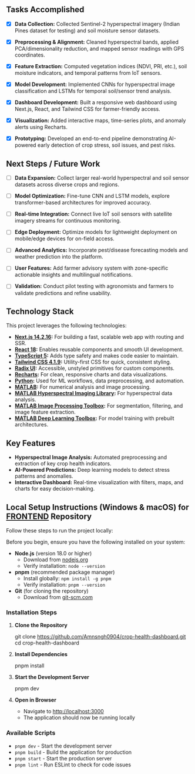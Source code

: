 ## Tasks Accomplished  

- [x] **Data Collection:** Collected Sentinel-2 hyperspectral imagery (Indian Pines dataset for testing) and soil moisture sensor datasets.  
- [x] **Preprocessing & Alignment:** Cleaned hyperspectral bands, applied PCA/dimensionality reduction, and mapped sensor readings with GPS coordinates.  
- [x] **Feature Extraction:** Computed vegetation indices (NDVI, PRI, etc.), soil moisture indicators, and temporal patterns from IoT sensors.  
- [x] **Model Development:** Implemented CNNs for hyperspectral image classification and LSTMs for temporal soil/sensor trend analysis.   
- [x] **Dashboard Development:** Built a responsive web dashboard using Next.js, React, and Tailwind CSS for farmer-friendly access.  
- [x] **Visualization:** Added interactive maps, time-series plots, and anomaly alerts using Recharts.  
- [x] **Prototyping:** Developed an end-to-end pipeline demonstrating AI-powered early detection of crop stress, soil issues, and pest risks.  


## Next Steps / Future Work

- [ ] **Data Expansion:** Collect larger real-world hyperspectral and soil sensor datasets across diverse crops and regions.  
- [ ] **Model Optimization:** Fine-tune CNN and LSTM models, explore transformer-based architectures for improved accuracy.  
- [ ] **Real-time Integration:** Connect live IoT soil sensors with satellite imagery streams for continuous monitoring.  
- [ ] **Edge Deployment:** Optimize models for lightweight deployment on mobile/edge devices for on-field access.  
- [ ] **Advanced Analytics:** Incorporate pest/disease forecasting models and weather prediction into the platform.  
- [ ] **User Features:** Add farmer advisory system with zone-specific actionable insights and multilingual notifications.  
- [ ] **Validation:** Conduct pilot testing with agronomists and farmers to validate predictions and refine usability.  
  

## Technology Stack

This project leverages the following technologies:

- **[Next.js 14.2.16](https://nextjs.org):** For building a fast, scalable web app with routing and SSR.  
- **[React 18](https://react.dev):** Enables reusable components and smooth UI development.  
- **[TypeScript 5](https://www.typescriptlang.org):** Adds type safety and makes code easier to maintain.  
- **[Tailwind CSS 4.1.9](https://tailwindcss.com):** Utility-first CSS for quick, consistent styling.  
- **[Radix UI](https://www.radix-ui.com):** Accessible, unstyled primitives for custom components.  
- **[Recharts](https://recharts.org):** For clean, responsive charts and data visualizations.  
- **[Python](https://www.python.org):** Used for ML workflows, data preprocessing, and automation.  
- **[MATLAB](https://www.mathworks.com/products/matlab.html):** For numerical analysis and image processing.  
- **[MATLAB Hyperspectral Imaging Library](https://www.mathworks.com/help/images/hyperspectral.html):** For hyperspectral data analysis.  
- **[MATLAB Image Processing Toolbox](https://www.mathworks.com/products/image.html):** For segmentation, filtering, and image feature extraction.  
- **[MATLAB Deep Learning Toolbox](https://www.mathworks.com/products/deep-learning.html):** For model training with prebuilt architectures.  

## Key Features

- **Hyperspectral Image Analysis:** Automated preprocessing and extraction of key crop health indicators.  
- **AI-Powered Predictions:** Deep learning models to detect stress patterns and anomalies.  
- **Interactive Dashboard:** Real-time visualization with filters, maps, and charts for easy decision-making.  

## Local Setup Instructions (Windows & macOS) for [FRONTEND](https://github.com/Amnsngh0904/crop-health-dashboard) Repository

Follow these steps to run the project locally:


Before you begin, ensure you have the following installed on your system:

- **Node.js** (version 18.0 or higher)
  - Download from [nodejs.org](https://nodejs.org/)
  - Verify installation: `node --version`
- **pnpm** (recommended package manager)
  - Install globally: `npm install -g pnpm`
  - Verify installation: `pnpm --version`
- **Git** (for cloning the repository)
  - Download from [git-scm.com](https://git-scm.com/)

### Installation Steps

1. **Clone the Repository**
   
   git clone https://github.com/Amnsngh0904/crop-health-dashboard.git
   cd crop-health-dashboard
   

2. **Install Dependencies**
  
   pnpm install
   

3. **Start the Development Server**
   
   pnpm dev
   

4. **Open in Browser**
   - Navigate to [http://localhost:3000](http://localhost:3000)
   - The application should now be running locally

### Available Scripts

- `pnpm dev` - Start the development server
- `pnpm build` - Build the application for production
- `pnpm start` - Start the production server
- `pnpm lint` - Run ESLint to check for code issues

